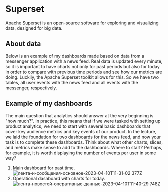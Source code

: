 # Superset
Apache Superset is an open-source software for exploring and visualizing data, designed for big data.

## About data
Below is an example of my dashboards made based on data from a messenger application with a news feed. Real data is updated every minute, so it is important to have charts not only for past periods but also for today in order to compare with previous time periods and see how our metrics are doing. Luckily, the Apache Superset toolkit allows for this. So we have two tables, all user events with the news feed and all events with the messenger, respectively.

## Example of my dashboards
The main question that analytics should answer at the very beginning is "how much?". In practice, this means that if we were tasked with setting up product analytics, we need to start with several basic dashboards that cover key audience metrics and key events of our product. In the lecture, we laid the foundation for two dashboards for the news feed, and now your task is to complete these dashboards. Think about what other charts, slices, and metrics make sense to add to the dashboards. Where to start? Perhaps, for example, it is worth displaying the number of events per user in some way?

1) Main dashboard for past time.
![лента-и-сообщения-основное-2023-04-10T11-31-02 377Z](https://user-images.githubusercontent.com/74065724/230894629-21138ea1-bb35-4545-a2ef-3da4db0e41ce.jpg)
2) Operational dashboard with charts for today. ![лента-новостей-оперативные-данные-2023-04-10T11-40-29 748Z](https://user-images.githubusercontent.com/74065724/230894912-6d36ecea-b19f-48aa-8f6b-ed70a1d7d4a2.jpg)
